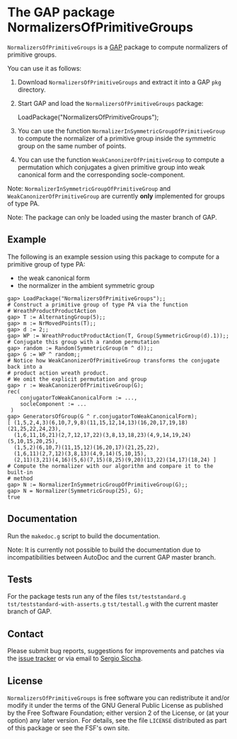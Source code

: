 # The GAP package NormalizersOfPrimitiveGroups

`NormalizersOfPrimitiveGroups` is a [GAP](https://www.gap-system.org/) package
to compute normalizers of primitive groups.

You can use it as follows:

1. Download `NormalizersOfPrimitiveGroups` and extract it into a GAP `pkg`
   directory.

2. Start GAP and load the `NormalizersOfPrimitiveGroups` package:

    LoadPackage("NormalizersOfPrimitiveGroups");

3. You can use the function `NormalizerInSymmetricGroupOfPrimitiveGroup` to
   compute the normalizer of a primitive group inside the symmetric group on
   the same number of points.

4. You can use the function `WeakCanonizerOfPrimitiveGroup` to compute a
   permutation which conjugates a given primitive group into weak canonical
   form and the corresponding socle-component.

Note: `NormalizerInSymmetricGroupOfPrimitiveGroup` and
`WeakCanonizerOfPrimitiveGroup` are currently **only** implemented for groups
of type PA.

Note: The package can only be loaded using the master branch of GAP.

## Example

The following is an example session using this package to compute for a
primitive group of type PA:
- the weak canonical form
- the normalizer in the ambient symmetric group

```
gap> LoadPackage("NormalizersOfPrimitiveGroups");;
# Construct a primitive group of type PA via the function
# WreathProductProductAction
gap> T := AlternatingGroup(5);;
gap> m := NrMovedPoints(T);;
gap> d := 2;;
gap> WP := WreathProductProductAction(T, Group(SymmetricGroup(d).1));;
# Conjugate this group with a random permutation
gap> random := Random(SymmetricGroup(m ^ d));;
gap> G := WP ^ random;;
# Notice how WeakCanonizerOfPrimitiveGroup transforms the conjugate back into a
# product action wreath product.
# We omit the explicit permutation and group
gap> r := WeakCanonizerOfPrimitiveGroup(G);
rec(
    conjugatorToWeakCanonicalForm := ...,
    socleComponent := ...
 )
gap> GeneratorsOfGroup(G ^ r.conjugatorToWeakCanonicalForm);
[ (1,5,2,4,3)(6,10,7,9,8)(11,15,12,14,13)(16,20,17,19,18)(21,25,22,24,23),
  (1,6,11,16,21)(2,7,12,17,22)(3,8,13,18,23)(4,9,14,19,24)(5,10,15,20,25),
  (1,5,2)(6,10,7)(11,15,12)(16,20,17)(21,25,22),
  (1,6,11)(2,7,12)(3,8,13)(4,9,14)(5,10,15),
  (2,11)(3,21)(4,16)(5,6)(7,15)(8,25)(9,20)(13,22)(14,17)(18,24) ]
# Compute the normalizer with our algorithm and compare it to the built-in
# method
gap> N := NormalizerInSymmetricGroupOfPrimitiveGroup(G);;
gap> N = Normalizer(SymmetricGroup(25), G);
true
```

## Documentation

Run the `makedoc.g` script to build the documentation.

Note: It is currently not possible to build the documentation due to
incompatibilities between AutoDoc and the current GAP master branch.

## Tests

For the package tests run any of the files
`tst/teststandard.g`
`tst/teststandard-with-asserts.g`
`tst/testall.g`
with the current master branch of GAP.

## Contact

Please submit bug reports, suggestions for improvements and patches via the
[issue tracker](https://github.com/ssiccha/NormalizersOfPrimitiveGroups/issues)
or via email to
[Sergio Siccha](mailto:sergio@mathb.rwth-aachen.de).

## License

`NormalizersOfPrimitiveGroups` is free software you can redistribute it and/or
modify it under the terms of the GNU General Public License as published by the
Free Software Foundation; either version 2 of the License, or (at your option)
any later version. For details, see the file `LICENSE` distributed as part of
this package or see the FSF's own site.
